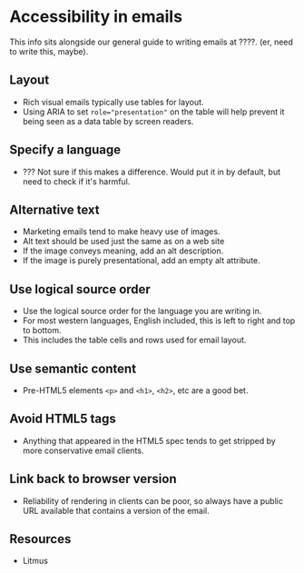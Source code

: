 # Accessibility in emails

This info sits alongside our general guide to writing emails at ????. (er, need to write this, maybe).

## Layout

- Rich visual emails typically use tables for layout.
- Using ARIA to set `role="presentation"` on the table will help prevent it being seen as a data table by screen readers.

## Specify a language

- ??? Not sure if this makes a difference. Would put it in by default, but need to check if it's harmful.

## Alternative text

- Marketing emails tend to make heavy use of images.
- Alt text should be used just the same as on a web site
- If the image conveys meaning, add an alt description.
- If the image is purely presentational, add an empty alt attribute.

## Use logical source order

- Use the logical source order for the language you are writing in.
- For most western languages, English included, this is left to right and top to bottom.
- This includes the table cells and rows used for email layout.

## Use semantic content

- Pre-HTML5 elements `<p>` and `<h1>`, `<h2>`, etc are a good bet.

## Avoid HTML5 tags

- Anything that appeared in the HTML5 spec tends to get stripped by more conservative email clients.

## Link back to browser version

- Reliability of rendering in clients can be poor, so always have a public URL available that contains a version of the email.

## Resources

- Litmus
